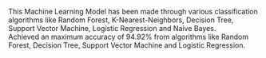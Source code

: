 This Machine Learning Model has been made through various classification algorithms like Random Forest, K-Nearest-Neighbors, Decision Tree, Support Vector Machine, Logistic Regression and Naive Bayes.                                    
Achieved an maximum accuracy of 94.92% from algorithms like Random Forest, Decision Tree, Support Vector Machine and Logistic Regression.
